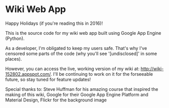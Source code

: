 # Wiki Web App
Happy Holidays (if you're reading this in 2016)!

This is the source code for my wiki web app built using Google App Engine (Python).

As a developer, I'm obligated to keep my users safe. That's why I've censored some parts of the code (why you'll see '[undisclosed]' in some places).

However, you can access the live, working version of my wiki at: http://wiki-152802.appspot.com/. I'll be continuing to work on it for the forseeable future, so stay tuned for feature updates!

Special thanks to: Steve Huffman for his amazing course that inspired the making of this wiki, Google for their Google App Engine Platform and Material Design, Flickr for the background image
